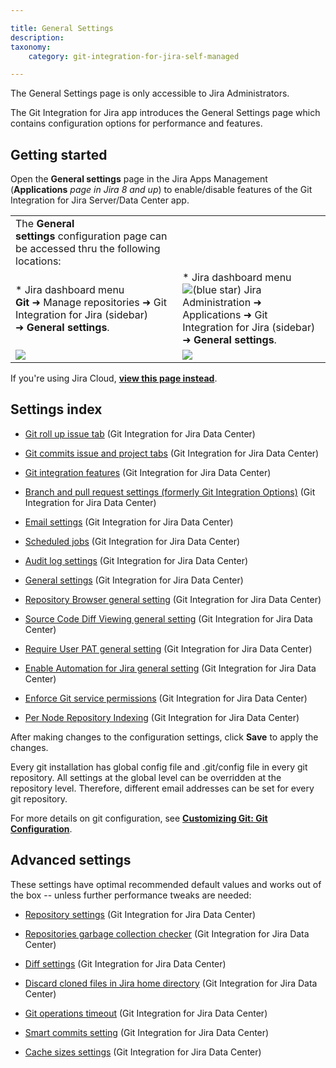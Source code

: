 ```yaml
---

title: General Settings
description:
taxonomy:
    category: git-integration-for-jira-self-managed

---
```

The General Settings page is only accessible to Jira Administrators.

The Git Integration for Jira app introduces the General Settings page which contains configuration options for performance and features.

## Getting started

Open the **General settings** page in the Jira Apps Management (**Applications** _page in Jira 8 and up_) to enable/disable features of the Git Integration for Jira Server/Data Center app.

|     |     |
| --- | --- |
| The **General settings** configuration page can be accessed thru the following locations: |     |
| *   Jira dashboard menu **Git** ➜ Manage repositories ➜ Git Integration for Jira (sidebar) ➜ **General settings**. | *   Jira dashboard menu ![(blue star)](https://bigbrassband.atlassian.net/wiki/s/-1639011364/6452/8b4898d3c114827e64ec143b4fa79bb76a6cfa5b/_/images/icons/emoticons/star_blue.png) Jira Administration ➜ Applications ➜ Git Integration for Jira (sidebar) ➜ **General settings**. |
| ![](https://bigbrassband.atlassian.net/wiki/download/attachments/966852655/jira-serverdc-gen-cfg-entry-point-(c).png?version=3&modificationDate=1613118421121&cacheVersion=1&api=v2) | ![](https://bigbrassband.atlassian.net/wiki/download/attachments/966852655/jira-serverdc-gen-cfg-entry-point-two-(c).png?version=3&modificationDate=1613118421140&cacheVersion=1&api=v2) |

If you're using Jira Cloud, [**view this page instead**](/wiki/spaces/GITCLOUD/pages/781942911/General+Settings).

## Settings index

*   [Git roll up issue tab](/wiki/spaces/GIJDC/pages/1207828678/Git+roll+up+issue+tab) (Git Integration for Jira Data Center)

*   [Git commits issue and project tabs](/wiki/spaces/GIJDC/pages/1207828697/Git+commits+issue+and+project+tabs) (Git Integration for Jira Data Center)

*   [Git integration features](/wiki/spaces/GIJDC/pages/1207795905/Git+integration+features) (Git Integration for Jira Data Center)

*   [Branch and pull request settings (formerly Git Integration Options)](/wiki/spaces/GIJDC/pages/1207828745) (Git Integration for Jira Data Center)

*   [Email settings](/git-integration-for-jira-self-managed/Email-settings) (Git Integration for Jira Data Center)

*   [Scheduled jobs](/git-integration-for-jira-self-managed/Scheduled-jobs) (Git Integration for Jira Data Center)

*   [Audit log settings](/wiki/spaces/GIJDC/pages/1207828866/Audit+log+settings) (Git Integration for Jira Data Center)

*   [General settings](/git-integration-for-jira-self-managed/General-settings) (Git Integration for Jira Data Center)

*   [Repository Browser general setting](/wiki/spaces/GIJDC/pages/1947140158/Repository+Browser+general+setting) (Git Integration for Jira Data Center)

*   [Source Code Diff Viewing general setting](/wiki/spaces/GIJDC/pages/1947140173/Source+Code+Diff+Viewing+general+setting) (Git Integration for Jira Data Center)

*   [Require User PAT general setting](/wiki/spaces/GIJDC/pages/1947107395/Require+User+PAT+general+setting) (Git Integration for Jira Data Center)

*   [Enable Automation for Jira general setting](/wiki/spaces/GIJDC/pages/2045149338/Enable+Automation+for+Jira+general+setting) (Git Integration for Jira Data Center)

*   [Enforce Git service permissions](/wiki/spaces/GIJDC/pages/2091810842/Enforce+Git+service+permissions) (Git Integration for Jira Data Center)

*   [Per Node Repository Indexing](/wiki/spaces/GIJDC/pages/2095775749/Per+Node+Repository+Indexing) (Git Integration for Jira Data Center)



After making changes to the configuration settings, click **Save** to apply the changes.

Every git installation has global config file and .git/config file in every git repository. All settings at the global level can be overridden at the repository level. Therefore, different email addresses can be set for every git repository.

For more details on git configuration, see [**Customizing Git: Git Configuration**](http://git-scm.com/book/en/Customizing-Git-Git-Configuration).

## Advanced settings

These settings have optimal recommended default values and works out of the box -- unless further performance tweaks are needed:

*   [Repository settings](/git-integration-for-jira-self-managed/Repository-settings) (Git Integration for Jira Data Center)

*   [Repositories garbage collection checker](/wiki/spaces/GIJDC/pages/1207828777/Repositories+garbage+collection+checker) (Git Integration for Jira Data Center)

*   [Diff settings](/git-integration-for-jira-self-managed/Diff-settings) (Git Integration for Jira Data Center)

*   [Discard cloned files in Jira home directory](/wiki/spaces/GIJDC/pages/1207828796/Discard+cloned+files+in+Jira+home+directory) (Git Integration for Jira Data Center)

*   [Git operations timeout](/wiki/spaces/GIJDC/pages/1207828815/Git+operations+timeout) (Git Integration for Jira Data Center)

*   [Smart commits setting](/wiki/spaces/GIJDC/pages/1207828834/Smart+commits+setting) (Git Integration for Jira Data Center)

*   [Cache sizes settings](/wiki/spaces/GIJDC/pages/1207828850/Cache+sizes+settings) (Git Integration for Jira Data Center)